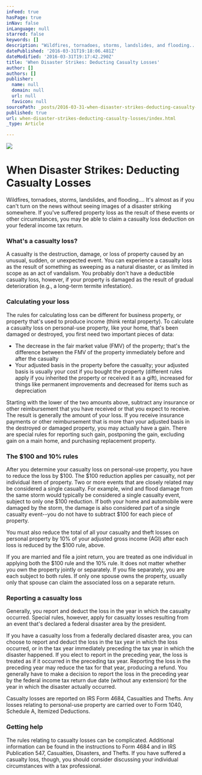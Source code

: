 ```yaml
---
inFeed: true
hasPage: true
inNav: false
inLanguage: null
starred: false
keywords: []
description: "Wildfires, tornadoes, storms, landslides, and flooding.... It's almost as if you can't turn on the news without seeing images of a disaster striking somewhere. If you've suffered property loss as the result of these events or other circumstances, you may be able to claim a casualty loss deduction on your federal income tax return."
datePublished: '2016-03-31T19:18:06.481Z'
dateModified: '2016-03-31T19:17:42.290Z'
title: 'When Disaster Strikes: Deducting Casualty Losses'
author: []
authors: []
publisher:
  name: null
  domain: null
  url: null
  favicon: null
sourcePath: _posts/2016-03-31-when-disaster-strikes-deducting-casualty-losses.md
published: true
url: when-disaster-strikes-deducting-casualty-losses/index.html
_type: Article

---
```

![](https://the-grid-user-content.s3-us-west-2.amazonaws.com/cd151d75-dd78-4eaf-bd80-c5444d5bc4e7.png)

# When Disaster Strikes: Deducting Casualty Losses

Wildfires, tornadoes, storms, landslides, and flooding.... It's almost as if you can't turn on the news without seeing images of a disaster striking somewhere. If you've suffered property loss as the result of these events or other circumstances, you may be able to claim a casualty loss deduction on your federal income tax return.

### What's a casualty loss?

A casualty is the destruction, damage, or loss of property caused by an unusual, sudden, or unexpected event. You can experience a casualty loss as the result of something as sweeping as a natural disaster, or as limited in scope as an act of vandalism. You probably don't have a deductible casualty loss, however, if your property is damaged as the result of gradual deterioration (e.g., a long-term termite infestation).

### Calculating your loss

The rules for calculating loss can be different for business property, or property that's used to produce income (think rental property). To calculate a casualty loss on personal-use property, like your home, that's been damaged or destroyed, you first need two important pieces of data:

* The decrease in the fair market value (FMV) of the property; that's the difference between the FMV of the property immediately before and after the casualty
* Your adjusted basis in the property before the casualty; your adjusted basis is usually your cost if you bought the property (different rules apply if you inherited the property or received it as a gift), increased for things like permanent improvements and decreased for items such as depreciation

Starting with the lower of the two amounts above, subtract any insurance or other reimbursement that you have received or that you expect to receive. The result is generally the amount of your loss. If you receive insurance payments or other reimbursement that is more than your adjusted basis in the destroyed or damaged property, you may actually have a gain. There are special rules for reporting such gain, postponing the gain, excluding gain on a main home, and purchasing replacement property.

### The $100 and 10% rules

After you determine your casualty loss on personal-use property, you have to reduce the loss by $100\. The $100 reduction applies per casualty, not per individual item of property. Two or more events that are closely related may be considered a single casualty. For example, wind and flood damage from the same storm would typically be considered a single casualty event, subject to only one $100 reduction. If both your home and automobile were damaged by the storm, the damage is also considered part of a single casualty event--you do not have to subtract $100 for each piece of property.

You must also reduce the total of all your casualty and theft losses on personal property by 10% of your adjusted gross income (AGI) after each loss is reduced by the $100 rule, above.

If you are married and file a joint return, you are treated as one individual in applying both the $100 rule and the 10% rule. It does not matter whether you own the property jointly or separately. If you file separately, you are each subject to both rules. If only one spouse owns the property, usually only that spouse can claim the associated loss on a separate return.

### Reporting a casualty loss

Generally, you report and deduct the loss in the year in which the casualty occurred. Special rules, however, apply for casualty losses resulting from an event that's declared a federal disaster area by the president.

If you have a casualty loss from a federally declared disaster area, you can choose to report and deduct the loss in the tax year in which the loss occurred, or in the tax year immediately preceding the tax year in which the disaster happened. If you elect to report in the preceding year, the loss is treated as if it occurred in the preceding tax year. Reporting the loss in the preceding year may reduce the tax for that year, producing a refund. You generally have to make a decision to report the loss in the preceding year by the federal income tax return due date (without any extension) for the year in which the disaster actually occurred.

Casualty losses are reported on IRS Form 4684, Casualties and Thefts. Any losses relating to personal-use property are carried over to Form 1040, Schedule A, Itemized Deductions.

### Getting help

The rules relating to casualty losses can be complicated. Additional information can be found in the instructions to Form 4684 and in IRS Publication 547, Casualties, Disasters, and Thefts. If you have suffered a casualty loss, though, you should consider discussing your individual circumstances with a tax professional.